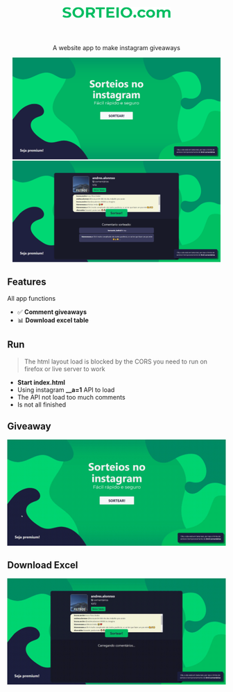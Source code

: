 <h1 align="center">
<br>
  <img src="/docs/logo.png" alt="SorteioComl" width="250">
<br>
<br>
<!--SorteioCom-->
</h1>

<p align="center">A website app to make instagram giveaways</p>

<p align="center">
  <img src="/docs/home.png" width=480 title="Login">
  <img src="/docs/sorteio.png" width=480 title="Login">
</p>

## Features
All app functions
- ✅ **Comment giveaways**
- 📊 **Download excel table**

## Run
> The html layout load is blocked by the CORS you need to run on firefox or live server to work
- **Start index.html**
- Using instagram **__a=1** API to load
- The API not load too much comments
- Is not all finished

## Giveaway
<p align="center">
  <img src="/docs/gifs/sortear_video.gif" title="Giveaway">
</p>

## Download Excel
<p align="center">
  <img src="/docs/gifs/sortear_table_video.gif" title="Download Table">
</p>
